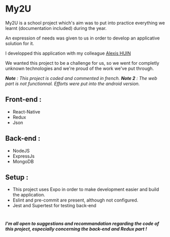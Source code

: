 # My2U

My2U is a school project which's aim was to put into practice everything we learnt (documentation included) during the year.

An expression of needs was given to us in order to develop an applicative solution for it.

I developped this application with my colleague [Alexis HUIN](https://github.com/AlexisHuin)

We wanted this project to be a challenge for us, so we went for completly unknown technologies and we're proud of the work we've put through.

***Note** : This project is coded and commented in french.*
***Note 2** : The web part is not functionnal. Efforts were put into the android version.*

## Front-end :
- React-Native
- Redux
- Json

## Back-end :
- NodeJS
- ExpressJs
- MongoDB

##

## Setup :
- This project uses Expo in order to make development easier and build the application.
- Eslint and pre-commit are present, although not configured.
- Jest and Supertest for testing back-end

#

##### I'm all open to suggestions and recommandation regarding the code of this project, especially concerning the back-end and Redux part ! 